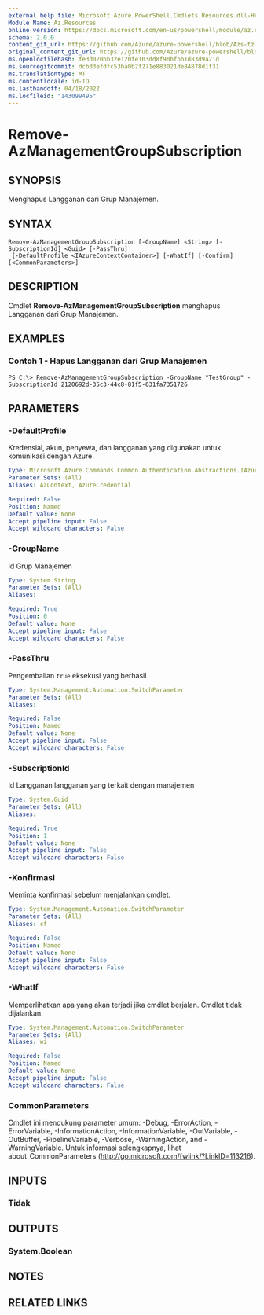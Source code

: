```yaml
---
external help file: Microsoft.Azure.PowerShell.Cmdlets.Resources.dll-Help.xml
Module Name: Az.Resources
online version: https://docs.microsoft.com/en-us/powershell/module/az.resources/remove-Azmanagementgroupsubscription/
schema: 2.0.0
content_git_url: https://github.com/Azure/azure-powershell/blob/Azs-tzl/src/Resources/Resources/help/Remove-AzManagementGroupSubscription.md
original_content_git_url: https://github.com/Azure/azure-powershell/blob/Azs-tzl/src/Resources/Resources/help/Remove-AzManagementGroupSubscription.md
ms.openlocfilehash: fe3d020bb32e120fe103dd8f90bfbb1d83d9a21d
ms.sourcegitcommit: dcb33efdfc53ba0b2f271e883021de84878d1f31
ms.translationtype: MT
ms.contentlocale: id-ID
ms.lasthandoff: 04/18/2022
ms.locfileid: "143099495"
---
```

# Remove-AzManagementGroupSubscription

## SYNOPSIS
Menghapus Langganan dari Grup Manajemen.

## SYNTAX

```
Remove-AzManagementGroupSubscription [-GroupName] <String> [-SubscriptionId] <Guid> [-PassThru]
 [-DefaultProfile <IAzureContextContainer>] [-WhatIf] [-Confirm] [<CommonParameters>]
```

## DESCRIPTION
Cmdlet **Remove-AzManagementGroupSubscription** menghapus Langganan dari Grup Manajemen.

## EXAMPLES

### Contoh 1 - Hapus Langganan dari Grup Manajemen
```
PS C:\> Remove-AzManagementGroupSubscription -GroupName "TestGroup" -SubscriptionId 2120692d-35c3-44c8-81f5-631fa7351726
```

## PARAMETERS

### -DefaultProfile
Kredensial, akun, penyewa, dan langganan yang digunakan untuk komunikasi dengan Azure.

```yaml
Type: Microsoft.Azure.Commands.Common.Authentication.Abstractions.IAzureContextContainer
Parameter Sets: (All)
Aliases: AzContext, AzureCredential

Required: False
Position: Named
Default value: None
Accept pipeline input: False
Accept wildcard characters: False
```

### -GroupName
Id Grup Manajemen

```yaml
Type: System.String
Parameter Sets: (All)
Aliases:

Required: True
Position: 0
Default value: None
Accept pipeline input: False
Accept wildcard characters: False
```

### -PassThru
Pengembalian `true` eksekusi yang berhasil

```yaml
Type: System.Management.Automation.SwitchParameter
Parameter Sets: (All)
Aliases:

Required: False
Position: Named
Default value: None
Accept pipeline input: False
Accept wildcard characters: False
```

### -SubscriptionId
Id Langganan langganan yang terkait dengan manajemen

```yaml
Type: System.Guid
Parameter Sets: (All)
Aliases:

Required: True
Position: 1
Default value: None
Accept pipeline input: False
Accept wildcard characters: False
```

### -Konfirmasi
Meminta konfirmasi sebelum menjalankan cmdlet.

```yaml
Type: System.Management.Automation.SwitchParameter
Parameter Sets: (All)
Aliases: cf

Required: False
Position: Named
Default value: None
Accept pipeline input: False
Accept wildcard characters: False
```

### -WhatIf
Memperlihatkan apa yang akan terjadi jika cmdlet berjalan.
Cmdlet tidak dijalankan.

```yaml
Type: System.Management.Automation.SwitchParameter
Parameter Sets: (All)
Aliases: wi

Required: False
Position: Named
Default value: None
Accept pipeline input: False
Accept wildcard characters: False
```

### CommonParameters
Cmdlet ini mendukung parameter umum: -Debug, -ErrorAction, -ErrorVariable, -InformationAction, -InformationVariable, -OutVariable, -OutBuffer, -PipelineVariable, -Verbose, -WarningAction, and -WarningVariable. Untuk informasi selengkapnya, lihat about_CommonParameters (http://go.microsoft.com/fwlink/?LinkID=113216).

## INPUTS

### Tidak

## OUTPUTS

### System.Boolean

## NOTES

## RELATED LINKS
